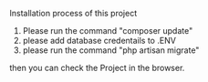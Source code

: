 Installation process of this project

1. Please run the command "composer update"
2. please add database credentails to .ENV
3. please run the command "php artisan migrate"

then you can check the Project in the browser.